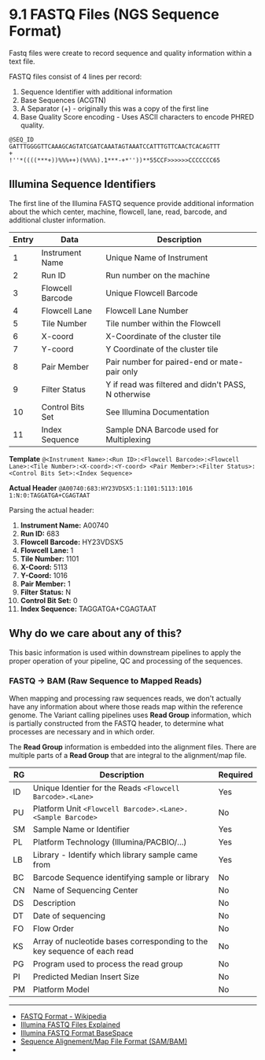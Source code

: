 # 9.1 FASTQ Files  (NGS Sequence Format)
Fastq files were create to record sequence and quality information within a text file.

FASTQ files consist of 4 lines per record:

1. Sequence Identifier with additional information
2. Base Sequences (ACGTN)
3. A Separator (+) - originally this was a copy of the first line
4. Base Quality Score encoding - Uses ASCII characters to encode PHRED quality.

```
@SEQ_ID
GATTTGGGGTTCAAAGCAGTATCGATCAAATAGTAAATCCATTTGTTCAACTCACAGTTT
+
!''*((((***+))%%%++)(%%%%).1***-+*''))**55CCF>>>>>>CCCCCCC65
```

## Illumina Sequence Identifiers
The first line of the Illumina FASTQ sequence provide additional information about the which center, machine, flowcell, lane, read, barcode, and additional cluster information.

| Entry | Data | Description |
| ----- | ---- | ----------- |
| 1 | Instrument Name | Unique Name of Instrument |
| 2 | Run ID | Run number on the machine |
| 3 | Flowcell Barcode | Unique Flowcell Barcode |
| 4 | Flowcell Lane | Flowcell Lane Number |
| 5 | Tile Number | Tile number within the Flowcell |
| 6 |  X-coord |X-Coordinate of the cluster tile |
| 7 | Y-coord | Y Coordinate of the cluster tile |
| 8 | Pair Member| Pair number for paired-end or mate-pair only |
| 9 | Filter Status| Y if read was filtered and didn't PASS, N otherwise |
|10 | Control Bits Set | See Illumina Documentation |
|11 | Index Sequence | Sample DNA Barcode used for Multiplexing |

**Template**
`@<Instrument Name>:<Run ID>:<Flowcell Barcode>:<Flowcell Lane>:<Tile Number>:<X-coord>:<Y-coord> <Pair Member>:<Filter Status>:<Control Bits Set>:<Index Sequence>` 

**Actual Header**
`@A00740:683:HY23VDSX5:1:1101:5113:1016 1:N:0:TAGGATGA+CGAGTAAT`

Parsing the actual header:

1. **Instrument Name:**  A00740
2. **Run ID:** 683
3. **Flowcell Barcode:** HY23VDSX5
4. **Flowcell Lane:** 1
5. **Tile Number:** 1101
6. **X-Coord:** 5113
7. **Y-Coord:** 1016
8. **Pair Member:** 1
9. **Filter Status:** N
10. **Control Bit Set:** 0
11. **Index Sequence:** TAGGATGA+CGAGTAAT

## Why do we care about any of this?
This basic information is used within downstream pipelines to apply the proper operation of your pipeline, QC and processing of the sequences.

### FASTQ -> BAM  (Raw Sequence to Mapped Reads)
When mapping and processing raw sequences reads, we don't actually have any information about where those reads map within the reference genome.  The Variant calling pipelines uses **Read Group** information, which is partially constructed from the FASTQ header, to determine what processes are necessary and in which order.

The **Read Group** information is embedded into the alignment files. There are multiple parts of a **Read Group** that are integral to the alignment/map file.

| RG | Description | Required |
| -- | ----------- | -------- |
| ID | Unique Identier for the Reads `<Flowcell Barcode>.<Lane>`| Yes |
| PU | Platform Unit `<Flowcell Barcode>.<Lane>.<Sample Barcode>` | No |
| SM | Sample Name or Identifier | Yes |
| PL | Platform Technology (Illumina/PACBIO/...) | Yes |
| LB | Library - Identify which library sample came from | Yes |
| BC | Barcode Sequence identifying sample or library | No |
| CN | Name of Sequencing Center | No |
| DS | Description | No |
| DT | Date of sequencing | No |
| FO | Flow Order | No |
| KS | Array of nucleotide bases corresponding to the key sequence of each read | No |
| PG | Program used to process the read group | No |
| PI | Predicted Median Insert Size | No |
| PM | Platform Model | No |




---

 - [FASTQ Format - Wikipedia](https://en.wikipedia.org/wiki/FASTQ_format)
 - [Illumina FASTQ Files Explained](https://knowledge.illumina.com/software/general/software-general-reference_material-list/000002211)
 - [Illumina FASTQ Format BaseSpace](https://support.illumina.com/help/BaseSpace_OLH_009008/Content/Source/Informatics/BS/FileFormat_FASTQ-files_swBS.htm)
 - [Sequence Alignement/Map File Format (SAM/BAM)](https://samtools.github.io/hts-specs/SAMv1.pdf)
 - 